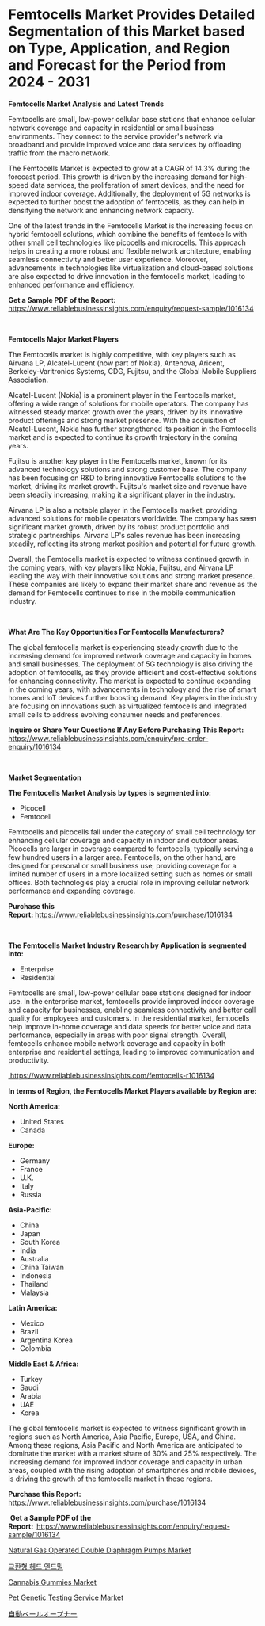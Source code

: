 <p><h1>Femtocells Market Provides Detailed Segmentation of this Market based on Type, Application, and Region and Forecast for the Period from 2024 - 2031</h1></p><p><strong>Femtocells Market Analysis and Latest Trends</strong></p>
<p><p>Femtocells are small, low-power cellular base stations that enhance cellular network coverage and capacity in residential or small business environments. They connect to the service provider's network via broadband and provide improved voice and data services by offloading traffic from the macro network.</p><p>The Femtocells Market is expected to grow at a CAGR of 14.3% during the forecast period. This growth is driven by the increasing demand for high-speed data services, the proliferation of smart devices, and the need for improved indoor coverage. Additionally, the deployment of 5G networks is expected to further boost the adoption of femtocells, as they can help in densifying the network and enhancing network capacity.</p><p>One of the latest trends in the Femtocells Market is the increasing focus on hybrid femtocell solutions, which combine the benefits of femtocells with other small cell technologies like picocells and microcells. This approach helps in creating a more robust and flexible network architecture, enabling seamless connectivity and better user experience. Moreover, advancements in technologies like virtualization and cloud-based solutions are also expected to drive innovation in the femtocells market, leading to enhanced performance and efficiency.</p></p>
<p><strong>Get a Sample PDF of the Report:&nbsp;</strong> <a href="https://www.reliablebusinessinsights.com/enquiry/request-sample/1016134">https://www.reliablebusinessinsights.com/enquiry/request-sample/1016134</a></p>
<p>&nbsp;</p>
<p><strong>Femtocells Major Market Players</strong></p>
<p><p>The Femtocells market is highly competitive, with key players such as Airvana LP, Alcatel-Lucent (now part of Nokia), Antenova, Aricent, Berkeley-Varitronics Systems, CDG, Fujitsu, and the Global Mobile Suppliers Association. </p><p>Alcatel-Lucent (Nokia) is a prominent player in the Femtocells market, offering a wide range of solutions for mobile operators. The company has witnessed steady market growth over the years, driven by its innovative product offerings and strong market presence. With the acquisition of Alcatel-Lucent, Nokia has further strengthened its position in the Femtocells market and is expected to continue its growth trajectory in the coming years.</p><p>Fujitsu is another key player in the Femtocells market, known for its advanced technology solutions and strong customer base. The company has been focusing on R&D to bring innovative Femtocells solutions to the market, driving its market growth. Fujitsu's market size and revenue have been steadily increasing, making it a significant player in the industry.</p><p>Airvana LP is also a notable player in the Femtocells market, providing advanced solutions for mobile operators worldwide. The company has seen significant market growth, driven by its robust product portfolio and strategic partnerships. Airvana LP's sales revenue has been increasing steadily, reflecting its strong market position and potential for future growth.</p><p>Overall, the Femtocells market is expected to witness continued growth in the coming years, with key players like Nokia, Fujitsu, and Airvana LP leading the way with their innovative solutions and strong market presence. These companies are likely to expand their market share and revenue as the demand for Femtocells continues to rise in the mobile communication industry.</p></p>
<p>&nbsp;</p>
<p><strong>What Are The Key Opportunities For Femtocells Manufacturers?</strong></p>
<p><p>The global femtocells market is experiencing steady growth due to the increasing demand for improved network coverage and capacity in homes and small businesses. The deployment of 5G technology is also driving the adoption of femtocells, as they provide efficient and cost-effective solutions for enhancing connectivity. The market is expected to continue expanding in the coming years, with advancements in technology and the rise of smart homes and IoT devices further boosting demand. Key players in the industry are focusing on innovations such as virtualized femtocells and integrated small cells to address evolving consumer needs and preferences.</p></p>
<p><strong>Inquire or Share Your Questions If Any Before Purchasing This Report:</strong> <a href="https://www.reliablebusinessinsights.com/enquiry/pre-order-enquiry/1016134">https://www.reliablebusinessinsights.com/enquiry/pre-order-enquiry/1016134</a></p>
<p>&nbsp;</p>
<p><strong>Market Segmentation</strong></p>
<p><strong>The Femtocells Market Analysis by types is segmented into:</strong></p>
<p><ul><li>Picocell</li><li>Femtocell</li></ul></p>
<p><p>Femtocells and picocells fall under the category of small cell technology for enhancing cellular coverage and capacity in indoor and outdoor areas. Picocells are larger in coverage compared to femtocells, typically serving a few hundred users in a larger area. Femtocells, on the other hand, are designed for personal or small business use, providing coverage for a limited number of users in a more localized setting such as homes or small offices. Both technologies play a crucial role in improving cellular network performance and expanding coverage.</p></p>
<p><strong>Purchase this Report:&nbsp;</strong><a href="https://www.reliablebusinessinsights.com/purchase/1016134">https://www.reliablebusinessinsights.com/purchase/1016134</a></p>
<p>&nbsp;</p>
<p><strong>The Femtocells Market Industry Research by Application is segmented into:</strong></p>
<p><ul><li>Enterprise</li><li>Residential</li></ul></p>
<p><p>Femtocells are small, low-power cellular base stations designed for indoor use. In the enterprise market, femtocells provide improved indoor coverage and capacity for businesses, enabling seamless connectivity and better call quality for employees and customers. In the residential market, femtocells help improve in-home coverage and data speeds for better voice and data performance, especially in areas with poor signal strength. Overall, femtocells enhance mobile network coverage and capacity in both enterprise and residential settings, leading to improved communication and productivity.</p></p>
<p><a href="https://www.reliablebusinessinsights.com/femtocells-r1016134">&nbsp;https://www.reliablebusinessinsights.com/femtocells-r1016134</a></p>
<p><strong>In terms of Region, the Femtocells Market Players available by Region are:</strong></p>
<p>
    <p> <strong> North America: </strong>
        <ul>
            <li>United States</li>
            <li>Canada</li>
        </ul>
        </p> 
    <p> <strong> Europe: </strong>
        <ul>
            <li>Germany</li>
            <li>France</li>
            <li>U.K.</li>
            <li>Italy</li>
            <li>Russia</li>
        </ul>
        </p> 
    <p> <strong> Asia-Pacific: </strong>
        <ul>
            <li>China</li>
            <li>Japan</li>
            <li>South Korea</li>
            <li>India</li>
            <li>Australia</li>
            <li>China Taiwan</li>
            <li>Indonesia</li>
            <li>Thailand</li>
            <li>Malaysia</li>
        </ul>
        </p> 
    <p> <strong> Latin America: </strong>
        <ul>
            <li>Mexico</li>
            <li>Brazil</li>
            <li>Argentina Korea</li>
            <li>Colombia</li>
        </ul>
        </p> 
    <p> <strong> Middle East & Africa: </strong>
        <ul>
            <li>Turkey</li>
            <li>Saudi</li>
            <li>Arabia</li>
            <li>UAE</li>
            <li>Korea</li>
        </ul>
    </p>
    </p>
<p><p>The global femtocells market is expected to witness significant growth in regions such as North America, Asia Pacific, Europe, USA, and China. Among these regions, Asia Pacific and North America are anticipated to dominate the market with a market share of 30% and 25% respectively. The increasing demand for improved indoor coverage and capacity in urban areas, coupled with the rising adoption of smartphones and mobile devices, is driving the growth of the femtocells market in these regions.</p></p>
<p><strong>Purchase this Report: </strong><a href="https://www.reliablebusinessinsights.com/purchase/1016134">https://www.reliablebusinessinsights.com/purchase/1016134</a></p>
<p>&nbsp;<strong>Get a Sample PDF of the Report:&nbsp;&nbsp;</strong><a href="https://www.reliablebusinessinsights.com/enquiry/request-sample/1016134">https://www.reliablebusinessinsights.com/enquiry/request-sample/1016134</a></p>
<p><strong></strong></p>
<p><p><a href="https://issuu.com/reportprime-2/docs/natural-gas-operated-double-diaphragm-pumps-market">Natural Gas Operated Double Diaphragm Pumps Market</a></p><p><a href="https://medium.com/@jordanilliamson678678_12326/%EA%B5%90%ED%99%98-%EA%B0%80%EB%8A%A5%ED%95%9C-%ED%97%A4%EB%93%9C-%EC%97%94%EB%93%9C-%EB%B0%80-%EB%A7%88%EC%BC%93-%EC%9C%A0%ED%98%95-%EC%9D%91%EC%9A%A9-%EB%B0%8F-%EC%A7%80%EB%A6%AC%EC%97%90-%EB%94%B0%EB%A5%B8-%EC%A2%85%ED%95%A9-%ED%8F%89%EA%B0%80-c3a4c8b69cda">교환형 헤드 엔드밀</a></p><p><a href="https://www.linkedin.com/pulse/cannabis-gummies-market-size-amp-share-analysis-growth-trends-gn3nc?trackingId=GtMWrSv%2Btzzrg4PC8v666A%3D%3D">Cannabis Gummies Market</a></p><p><a href="https://github.com/gulaimolin/Market-Research-Report-List-5/blob/main/pet-genetic-testing-service-market.md">Pet Genetic Testing Service Market</a></p><p><a href="https://medium.com/@chabib.jrq/%E8%87%AA%E5%8B%95%E3%83%99%E3%83%BC%E3%83%AB%E3%82%AA%E3%83%BC%E3%83%97%E3%83%8A%E3%83%BC%E5%B8%82%E5%A0%B4%E3%81%AE%E5%8B%95%E5%90%91%E3%81%A8%E5%B8%82%E5%A0%B4%E5%88%86%E6%9E%90%E3%81%AF-2024%E5%B9%B4%E3%81%8B%E3%82%892031%E5%B9%B4%E3%81%BE%E3%81%A7%E3%81%AE%E6%9C%9F%E9%96%93%E3%81%AB%E4%BA%88%E6%B8%AC%E3%81%95%E3%82%8C%E3%81%A6%E3%81%84%E3%81%BE%E3%81%99-958659104c52">自動ベールオープナー</a></p></p>